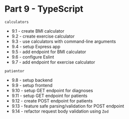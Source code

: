 # Part 9 - TypeScript

`calculators`
- 9.1 - create BMI calculator
- 9.2 - create exercise calculator
- 9.3 - use calculators with command-line arguments
- 9.4 - setup Express app
- 9.5 - add endpoint for BMI calculator
- 9.6 - configure Eslint
- 9.7 - add endpoint for exercise calculator

`patientor`
- 9.8 - setup backend
- 9.9 - setup frontend
- 9.10 - setup GET endpoint for diagnoses
- 9.11 - setup GET endpoint for patients
- 9.12 - create POST endpoint for patients
- 9.13 - feature safe parsing/validation for POST endpoint
- 9.14 - refactor request body validation using `Zod`

